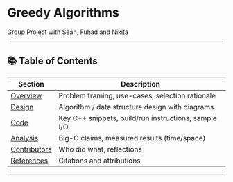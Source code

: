 # Greedy Algorithms

Group Project with Seán, Fuhad and Nikita

---

## 📚 Table of Contents
| Section | Description |
|----------|--------------|
| [Overview](./overview.md) | Problem framing, use-cases, selection rationale |
| [Design](./design.md) | Algorithm / data structure design with diagrams |
| [Code](./code.md) | Key C++ snippets, build/run instructions, sample I/O |
| [Analysis](./analysis.md) | Big-O claims, measured results (time/space) |
| [Contributors](./contrib.md) | Who did what, reflections |
| [References](./references.md) | Citations and attributions |

---
